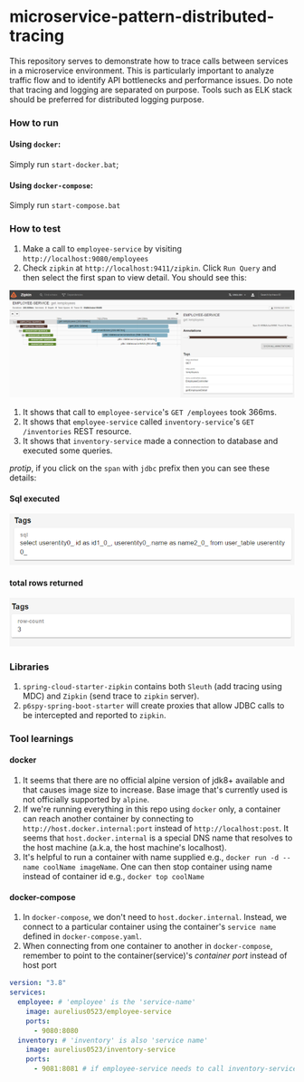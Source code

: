 # microservice-pattern-distributed-tracing
This repository serves to demonstrate how to trace calls between services in a microservice environment. This is particularly
important to analyze traffic flow and to identify API bottlenecks and performance issues. Do note that tracing and
logging are separated on purpose. Tools such as ELK stack should be preferred for distributed logging purpose.

### How to run 
#### Using `docker`:
Simply run `start-docker.bat`;

#### Using `docker-compose`:
Simply run `start-compose.bat`

### How to test
1. Make a call to `employee-service` by visiting `http://localhost:9080/employees`
1. Check `zipkin` at `http://localhost:9411/zipkin`. Click `Run Query` and then select the first span to view detail. You should see this:

![zipkin-ui](docs/zipkin.PNG)
1. It shows that call to `employee-service`'s `GET /employees` took 366ms.
1. It shows that `employee-service` called `inventory-service`'s `GET /inventories` REST resource.
1. It shows that `inventory-service` made a connection to database and executed some queries.

_protip_,  if you click on the `span` with `jdbc` prefix then you can see these details:
#### Sql executed
![sql](docs/sql.PNG)

#### total rows returned
![row](docs/row.PNG)
 
### Libraries
1. `spring-cloud-starter-zipkin` contains both `Sleuth` (add tracing using MDC) and `Zipkin` (send trace to `zipkin` server).  
1. `p6spy-spring-boot-starter` will create proxies that allow JDBC calls to be intercepted and reported to `zipkin`.

### Tool learnings
#### docker
1. It seems that there are no official alpine version of jdk8+ available and that causes image size to increase. Base 
image that's currently used is not officially supported by `alpine`. 
1. If we're running everything in this repo using `docker` only, a container can reach another container by connecting
to `http://host.docker.internal:port` instead of `http://localhost:post`. It seems that `host.docker.internal` is a
special DNS name that resolves to the host machine (a.k.a, the host machine's localhost).
1. It's helpful to run a container with name supplied e.g., `docker run -d --name coolName imageName`. One can then stop
container using name instead of container id e.g., `docker top coolName`

#### docker-compose
1. In `docker-compose`, we don't need to `host.docker.internal`. Instead, we connect to a particular container using
the container's `service name` defined in `docker-compose.yaml`.
1. When connecting from one container to another in `docker-compose`, remember to point to the container(service)'s 
*container port* instead of host port

```yaml
version: "3.8"
services:
  employee: # 'employee' is the 'service-name'
    image: aurelius0523/employee-service
    ports:
      - 9080:8080 
  inventory: # 'inventory' is also 'service name'
    image: aurelius0523/inventory-service
    ports:
      - 9081:8081 # if employee-service needs to call inventory-service, the url will be http://inventory/8081
```